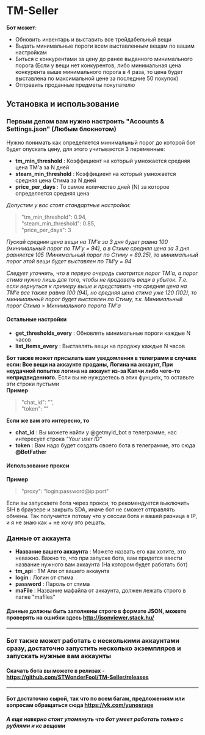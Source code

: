 # TM-Seller

**Бот может**:
* Обновить инвентарь и выставить все трейдабельный вещи
* Выдать минимальные пороги всем выставленным вещам по вашим настройкам
* Биться с конкурентами за цену до ранее выданного минимального порога (Если у вещи нет конкурентов, либо минимальная цена конкурента выше минимального порога в 4 раза, то цена будет выставлена по максимальной цене за последние 50 покупок)
* Отправить проданные предметы покупателю

## Установка и использование
### Первым делом вам нужно настроить "Accounts & Settings.json" (Любым блокнотом)
Нужно понимать как определяется минимальный порог до которой бот будет опускать цену, для этого учитываются 3 переменные:
* **tm_min_threshold** : Коэффициент на который умножается средняя цена TM'a за N дней
* **steam_min_threshold** : Коэффициент на который умножается средняя цена Стима за N дней
* **price_per_days** : То самое количество дней (N) за которое определяется средняя цена

*Допустим у вас стоят стандартные настройки:*

> "tm_min_threshold": 0.94,  
>  "steam_min_threshold": 0.85,  
>  "price_per_days": 3

*Пускай средняя цена вещи на TM'е за 3 дня будет равна 100 (минимальный порог по TM'у = 94), а в Стиме средняя цена за 3 дня равняется 105 (Минимальный порог по Стиму = 89.25), то минимальный порог этой вещи будет выставлен по TM'у = 94*

*Следует уточнить, что в первую очередь смотрится порог ТМ'a, а порог стима нужно лишь для того, чтобы не продавать вещи в убыток. Т.е. если вернуться к примеру выше и представить что средняя цена на ТМ'е все также равна 100 (94), но средняя цена стима уже 120 (102), то минимальный порог будет выставлен по Стиму, т.к. Минимальный порог Стима > Минимального порога ТМ'a*

#### Остальные настройки
* **get_thresholds_every** : Обновлять минимальные пороги каждые N часов
* **list_items_every** : Выставлять вещи на продажу каждые N часов  

**Бот также может присылать вам уведомления в телеграмм в случаях если: Все вещи на аккаунте проданы, Логина на аккаунт, При неудачной попытке логина на аккаунт из-за Капчи либо чего-то непридвиденного.** Если вы не нуждаетесь в этих фунциях, то оставьте эти строки пустыми  
**Пример**
>"chat_id": "",  
>"token": ""  

**Если же вам это интересно, тo**  
* **chat_id** : Вы можете найти у @getmyid_bot в телеграмме, нас интересует строка *"Your user ID"*
* **token** : Вам надо будет создать своего бота в телеграмме, это сюда **@BotFather**

#### Использование прокси
**Пример**
>"proxy": "login:password@ip:port"

Если вы запускаете бота через прокси, то рекомендуется выключить SIH в браузере и закрыть SDA, иначе бот не сможет отправлять обмены.
Так получается потому что у сессии бота и вашей разница в IP, и я не знаю как + не хочу это решать.

### Данные от аккаунта
* **Название вашего аккаунта** : Можете назвать его как хотите, это неважно. Важно то, что при запуске бота, вам придется ввести название нужного вам аккаунта (На котором будет работать бот)
* **tm_api** : ТМ Апи от вашего аккаунта
* **login** : Логин от стима
* **password** : Пароль от стима
* **maFile** : Название мафайла от аккаунта, должен лежать строго в папке "mafiles"  

#### Данные должны быть заполнены строго в формате JSON, можете проверять на ошибки здесь http://jsonviewer.stack.hu/

***

### Бот также может работать с несколькими аккаунтами сразу, достаточно запустить несколько экземпляров и запускать нужные вам аккаунты
#### Скачать бота вы можете в релизах - https://github.com/STWonderFool/TM-Seller/releases

***

#### Бот достаточно сырой, так что по всем багам, предложениям или вопросам обращаться сюда https://vk.com/yunosrage
##### А еще наверно стоит упомянуть что бот умеет работать только с рублями и кс вещами
